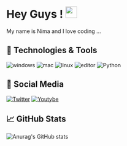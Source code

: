 # Hey Guys ! <img src="https://raw.githubusercontent.com/MartinHeinz/MartinHeinz/master/wave.gif"  width="30px">
My name is Nima and I love coding ...

## 🔧 Technologies & Tools
![windows](https://img.shields.io/badge/OS-windows-informational?style=flat&logo=Windows&logoColor=white&color=2bbc8a)
![mac](https://img.shields.io/badge/OS-macOS-informational?style=flat&logo=macos&logoColor=white&color=2bbc8a)
![linux](https://img.shields.io/badge/OS-Linux-informational?style=flat&logo=linux&logoColor=white&color=2bbc8a)
![editor](https://img.shields.io/badge/Editor-IntelliJ_IDEA-informational?style=flat&logo=intellij-idea&logoColor=white&color=2bbc8a)
![Python](https://img.shields.io/badge/Code-Python-informational?style=flat&logo=python&logoColor=white&color=2bbc8a)

## 🍒 Social Media
[![Twitter](https://img.shields.io/twitter/follow/nimiologyy?style=social)](https://twitter.com/nimiologyy)
[![Youtybe](https://img.shields.io/youtube/channel/subscribers/UCKe5HcYi4v14TjF0BwEoM0w?style=social)](https://www.youtube.com/channel/UCKe5HcYi4v14TjF0BwEoM0w)

##  &#x1f4c8; GitHub Stats
![Anurag's GitHub stats](https://github-readme-stats.vercel.app/api?username=nimiology&show_icons=true&theme=tokyonight)



<!--
**nimiology/nimiology** is a ✨ _special_ ✨ repository because its `README.md` (this file) appears on your GitHub profile.

Here are some ideas to get you started:

- 🔭 I’m currently working on ...
- 🌱 I’m currently learning ...
- 👯 I’m looking to collaborate on ...
- 🤔 I’m looking for help with ...
- 💬 Ask me about ...
- 📫 How to reach me: ...
- 😄 Pronouns: ...
- ⚡ Fun fact: ...
-->
